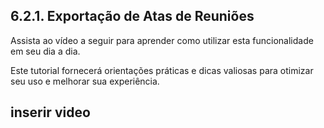 ## 6.2.1. Exportação de Atas de Reuniões

Assista ao vídeo a seguir para aprender como utilizar esta funcionalidade em seu dia a dia. 

Este tutorial fornecerá orientações práticas e dicas valiosas para otimizar seu uso e melhorar sua experiência.

## inserir video
